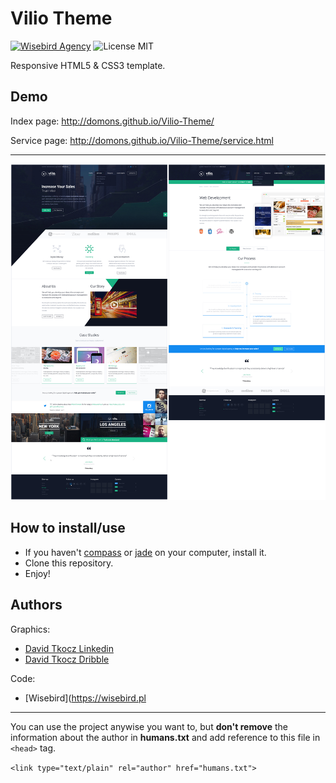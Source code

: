 # Vilio Theme

[![Wisebird Agency](https://img.shields.io/badge/Wisebird-Agency-ed1c24.svg)](https://wisebird.pl "Wisebird Agency - Strony internetowe | Agencja reklamowa Łódź")
![License MIT](https://img.shields.io/badge/license-MIT-blue.svg)

Responsive HTML5 & CSS3 template.

## Demo
Index page: http://domons.github.io/Vilio-Theme/

Service page: http://domons.github.io/Vilio-Theme/service.html

---

![Vilio Theme](/psd/preview.jpg)

## How to install/use
- If you haven't [compass](http://compass-style.org/) or [jade](http://jade-lang.com/) on your computer, install it.
- Clone this repository.
- Enjoy!

## Authors

Graphics:
- [David Tkocz Linkedin](https://www.linkedin.com/in/davidtkocz)
- [David Tkocz Dribble](https://dribbble.com/davidtkocz)

Code:
- [Wisebird](https://wisebird.pl


---
You can use the project anywise you want to, but **don't remove** the information about the author in **humans.txt** and add reference to this file in `<head>` tag.

`<link type="text/plain" rel="author" href="humans.txt">`

